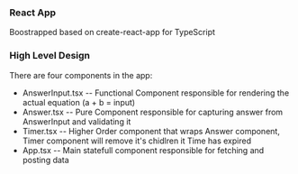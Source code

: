 
### React App

Boostrapped based on create-react-app for TypeScript

### High Level Design

There are four components in the app:
- AnswerInput.tsx -- Functional Component responsible for rendering the actual equation (a + b = input)
- Answer.tsx -- Pure Component responsible for capturing answer from AnswerInput and validating it
- Timer.tsx -- Higher Order component that wraps Answer component, Timer component will remove it's chidlren it Time has expired
- App.tsx -- Main statefull component responsible for fetching and posting data
